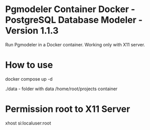 # Pgmodeler Container Docker - PostgreSQL Database Modeler - Version 1.1.3

Run Pgmodeler in a Docker container.
Working only with X11 server.

# How to use
docker compose up -d 

./data - folder with data /home/root/projects container

# Permission root to X11 Server
xhost si:localuser:root
